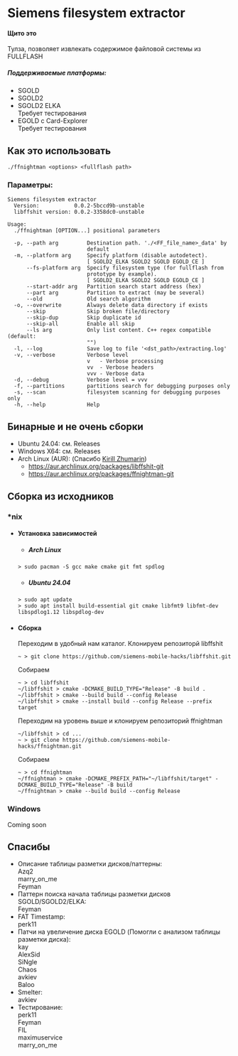 # Siemens filesystem extractor

#### Щито это
Тулза, позволяет извлекать содержимое файловой системы из FULLFLASH

##### Поддерживаемые платформы:
- SGOLD
- SGOLD2
- SGOLD2 ELKA \
Требует тестирования
- EGOLD с Card-Explorer \
Требует тестирования

## Как это использовать
```./ffnightman <options> <fullflash path>```

### Параметры:

```
Siemens filesystem extractor
  Version:           0.0.2-5bccd9b-unstable
  libffshit version: 0.0.2-3358dc0-unstable

Usage:
  ./ffnightman [OPTION...] positional parameters

  -p, --path arg         Destination path. './<FF_file_name>_data' by 
                         default
  -m, --platform arg     Specify platform (disable autodetect).
                         [ SGOLD2_ELKA SGOLD2 SGOLD EGOLD_CE ]
      --fs-platform arg  Specify filesystem type (for fullflash from 
                         prototype by example).
                         [ SGOLD2_ELKA SGOLD2 SGOLD EGOLD_CE ]
      --start-addr arg   Partition search start address (hex)
      --part arg         Partition to extract (may be several)
      --old              Old search algorithm
  -o, --overwrite        Always delete data directory if exists
      --skip             Skip broken file/directory
      --skip-dup         Skip duplicate id
      --skip-all         Enable all skip
      --ls arg           Only list content. C++ regex compatible (default: 
                         "")
  -l, --log              Save log to file '<dst_path>/extracting.log'
  -v, --verbose          Verbose level
                         v   - Verbose processing
                         vv  - Verbose headers
                         vvv - Verbose data
  -d, --debug            Verbose level = vvv
  -f, --partitions       partitions search for debugging purposes only
  -s, --scan             filesystem scanning for debugging purposes only
  -h, --help             Help
  ```

## Бинарные и не очень сборки
- Ubuntu 24.04: см. Releases
- Windows X64: см. Releases
- Arch Linux (AUR): (Спасибо <a href="mailto:kirill.zhumarin@gmail.com">Kirill Zhumarin</a>)
  - https://aur.archlinux.org/packages/libffshit-git
  - https://aur.archlinux.org/packages/ffnightman-git

## Сборка из исходников
### *nix 
  - #### Установка зависимостей
    - ##### Arch Linux
     ```
     > sudo pacman -S gcc make cmake git fmt spdlog
     ```

    - ##### Ubuntu 24.04
    ```
    > sudo apt update
    > sudo apt install build-essential git cmake libfmt9 libfmt-dev libspdlog1.12 libspdlog-dev
    ```

  - #### Сборка
    Переходим в удобный нам каталог.
    Клонируем репозиторй libffshit

    ```
    ~ > git clone https://github.com/siemens-mobile-hacks/libffshit.git
    ```
    Собираем
    ```
    ~ > cd libffshit
    ~/libffshit > cmake -DCMAKE_BUILD_TYPE="Release" -B build .
    ~/libffshit > cmake --build build --config Release
    ~/libffshit > cmake --install build --config Release --prefix target
    ```

    Переходим на уровень выше и клонируем репозиторий ffnightman

    ```
    ~/libffshit > cd ...
    ~ > git clone https://github.com/siemens-mobile-hacks/ffnightman.git
    ```
    Собираем
    ```
    ~ > cd ffnightman
    ~/ffnightman > cmake -DCMAKE_PREFIX_PATH="~/libffshit/target" -DCMAKE_BUILD_TYPE="Release" -B build
    ~/ffnightman > cmake --build build --config Release
    ```
### Windows
Coming soon

## Спасибы
- Описание таблицы разметки дисков/паттерны:\
  Azq2 \
  marry_on_me \
  Feyman
- Паттерн поиска начала таблицы разметки дисков SGOLD/SGOLD2/ELKA: \
  Feyman
- FAT Timestamp: \
  perk11
- Патчи на увеличение диска EGOLD
 (Помогли с анализом таблицы разметки диска): \
  kay \
  AlexSid \
  SiNgle \
  Chaos \
  avkiev \
  Baloo
- Smelter: \
  avkiev
- Тестирование: \
  perk11 \
  Feyman \
  FIL \
  maximuservice \
  marry_on_me
